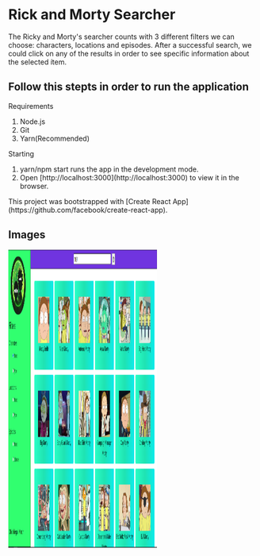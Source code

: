 <h1>Rick and Morty Searcher</h1>
  <p>The Ricky and Morty's searcher counts with 3 different filters we can choose: characters, locations and episodes. After a successful search, we could click on any of the results in order to see specific information about the selected ítem.
  <p>
 <h2>Follow this stepts in order to run the application</h2>
  <p>Requirements</p>
<ol>
  <li>Node.js </li>
  <li>Git</li>
  <li>Yarn(Recommended)</li>
</ol> 
  <p>Starting</p>
<ol>
  <li>yarn/npm start runs the app in the development mode.</li>
  <li>Open [http://localhost:3000](http://localhost:3000) to view it in the browser.</li>
</ol> 
<p>This project was bootstrapped with [Create React App](https://github.com/facebook/create-react-app).</p>
<h2>Images</h2>
<div display="inline">
<img src="images/screen1.png" width="300" height="600">



